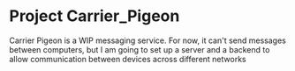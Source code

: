 # Project Carrier_Pigeon

Carrier Pigeon is a WIP messaging service. For now, it can't send messages between computers, but I am going to set up a server and a backend to allow communication between devices across different networks
